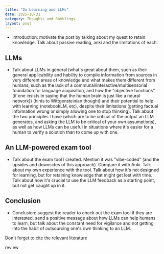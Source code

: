 ```yaml
---
title: "On Learning and LLMs"
date: 2025-10-31
category: Thoughts and Ramblings
layout: post
---
```


- Introduction: motivate the post by talking about my quest to retain knowledge. Talk about passive reading, anki and the limitations of each.

## LLMs

- Talk about LLMs in general (what's great about them, such as their general applicability and hability to compile information from sources in very different areas of knowledge and what makes them different from humans, such as the lack of a communal/interactive/multisensorial foundation for language acquisition, and how the "objective functions" [if one insists in saying that the human brain is just like a neural network]) (hints to Wittgensteinian thought) and their potential to help with learning (notebookLM, etc), despite their limitations (getting factual information wrong or simply allowing one to stop thinking). Talk about the two principles I have (which are to be critical of the output an LLM generates, and asking the LLM to be critical of your own assumptions), as well as how LLMs can be useful in situations where it's easier for a human to verify a solution than to come up with one.

## An LLM-powered exam tool

- Talk about the exam tool I created. Mention it was "vibe-coded" (and the upsides and downsides of this approach). Compare it with Anki. Talk about my own experience with the tool. Talk about how it's not designed for learning, but for retaining knowledge that might get lost with time. Talk about how it's crucial to use the LLM feedback as a starting point, but not get caught up in it.

## Conclusion

- Conclusion: suggest the reader to check out the exam tool if they are interested, send a positive message about how LLMs can help humans to learn, but talk about the constant need for vigilance and not getting into the habit of outsourcing one's own thinking to an LLM.

Don't forget to cite the relevant literature

review